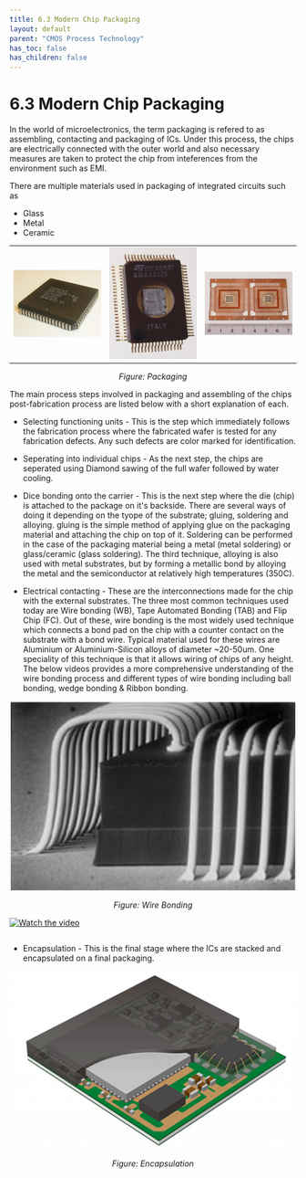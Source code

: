 ```yaml
---
title: 6.3 Modern Chip Packaging
layout: default
parent: "CMOS Process Technology"
has_toc: false
has_children: false
---
```


# 6.3 Modern Chip Packaging

In the world of microelectronics, the term packaging is refered to as assembling, contacting and packaging of ICs. Under this process, the chips are electrically connected with the outer world and also necessary measures are taken to protect the chip from inteferences from the environment such as EMI. 

There are multiple materials used in packaging of integrated circuits such as 
- Glass
- Metal
- Ceramic

<div align="center">
  <table>
    <tr>
      <td>
        <img src="./images/fabrication/packaging_1.png" alt="Packaging" width="300"/>
      </td>
      <td>
        <img src="./images/fabrication/packaging_2.png" alt="Packaging" width="300"/>
      </td>
      <td>
        <img src="./images/fabrication/packaging_3.png" alt="Packaging" width="300"/>
      </td>
    </tr>
  </table>
  <p><em>Figure: Packaging</em></p>
</div>

The main process steps involved in packaging and assembling of the chips post-fabrication process are listed below with a short explanation of each. 

- Selecting functioning units - This is the step which immediately follows the fabrication process where the fabricated wafer is tested for any fabrication defects. Any such defects are color marked for identification. 

- Seperating into individual chips - As the next step, the chips are seperated using Diamond sawing of the full wafer followed by water cooling. 

- Dice bonding onto the carrier - This is the next step where the die (chip) is attached to the package on it's backside. There are several ways of doing it depending on the tyope of the substrate; gluing, soldering and alloying. gluing is the simple method of applying glue on the packaging material and attaching the chip on top of it. Soldering can be performed in the case of the packaging material being a metal (metal soldering) or glass/ceramic (glass soldering). The third technique, alloying is also used with metal substrates, but by forming a metallic bond by alloying the metal and the semiconductor at relatively high temperatures (350C). 

- Electrical contacting - These are the interconnections made for the chip with the external substrates. The three most common techniques used today are Wire bonding (WB), Tape Automated Bonding (TAB) and Flip Chip (FC). Out of these, wire bonding is the most widely used technique which connects a bond pad on the chip with a counter contact on the substrate with a bond wire. Typical material used for these wires are Aluminium or Aluminium-Silicon alloys of diameter ~20-50um. One speciality of this technique is that it allows wiring of chips of any height. The below videos provides a more comprehensive understanding of the wire bonding process and different types of wire bonding including ball bonding, wedge bonding & Ribbon bonding. 

<div align="center">
  <img src="./images/fabrication/wire_bonding.png" alt="Packaging" width="500"/>
  <p><em>Figure: Wire Bonding</em></p>
</div>


<p align="center">
    <table>
        <tr>
            <a href="https://www.youtube.com/watch?v=3YkGrhvrWxA" target="_blank">
                <img src="https://img.youtube.com/vi/3YkGrhvrWxA/2.jpg" alt="Watch the video" width="620"/>
            </a>
        </tr>
    </table>
</p>

<!-- <p align="center">
  <a href="https://www.youtube.com/watch?v=3YkGrhvrWxA" target="_blank">
    <img src="https://img.youtube.com/vi/3YkGrhvrWxA/sddefault.jpg" alt="Watch the video" width="620"/>
  </a>
</p> -->

- Encapsulation - This is the final stage where the ICs are stacked and encapsulated on a final packaging. 

<div align="center">
  <img src="./images/fabrication/encapsulation.png" alt="Packaging" width="620"/>
  <p><em>Figure: Encapsulation</em></p>
</div>

